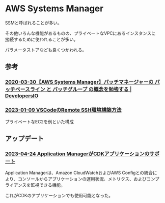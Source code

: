 # AWS Systems Manager

SSMと呼ばれることが多い。

その他いろんな機能があるものの、プライベートなVPCにあるインスタンスに接続するために使われることが多い。

パラメータストアなども良くつかわれる。

## 参考

### [2020-03-30【AWS Systems Manager】パッチマネージャーの パッチベースライン と パッチグループ の概念を勉強する | DevelopersIO](https://dev.classmethod.jp/articles/patchmanager-baseline-and-group/)

### [2023-01-09 VSCodeのRemote SSH環境構築方法](https://dev.classmethod.jp/articles/how-to-use-vscode-remote-ssh-with-aws-systems-manager/)

プライベートなEC2を例といた構成

## アップデート

### [2023-04-24 Application ManagerがCDKアプリケーションのサポート](https://aws.amazon.com/jp/about-aws/whats-new/2023/04/aws-systems-manager-cloud-development-kit-cdk-applications/)

Application Managerは、Amazon CloudWatchおよびAWS Configとの統合により、コンソールからアプリケーションの運用状況、メトリクス、およびコンプライアンスを監視できる機能。

これがCDKのアプリケーションでも使用可能となった。